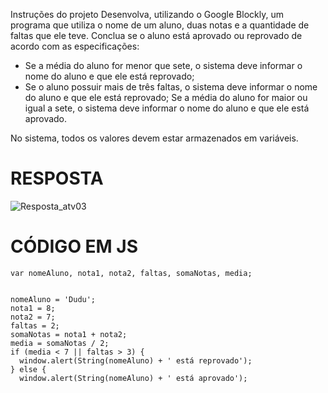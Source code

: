 Instruções do projeto
Desenvolva, utilizando o Google Blockly, um programa que utiliza o nome de um aluno, duas notas e a quantidade de faltas que ele teve. 
Conclua se o aluno está aprovado ou reprovado de acordo com as especificações:
 
- Se a média do aluno for menor que sete, o sistema deve informar o nome do aluno e que ele está reprovado;
- Se o aluno possuir mais de três faltas, o sistema deve informar o nome do aluno e que ele está reprovado;
Se a média do aluno for maior ou igual a sete, o sistema deve informar o nome do aluno e que ele está aprovado.

No sistema, todos os valores devem estar armazenados em variáveis.

# RESPOSTA
![Resposta_atv03](https://github.com/jedsonjhones/Softex-Backend/assets/39849707/ca41b15c-7da2-40e4-92c5-e1a51d840541)





# CÓDIGO EM JS

```JS
var nomeAluno, nota1, nota2, faltas, somaNotas, media;


nomeAluno = 'Dudu';
nota1 = 8;
nota2 = 7;
faltas = 2;
somaNotas = nota1 + nota2;
media = somaNotas / 2;
if (media < 7 || faltas > 3) {
  window.alert(String(nomeAluno) + ' está reprovado');
} else {
  window.alert(String(nomeAluno) + ' está aprovado');

```
